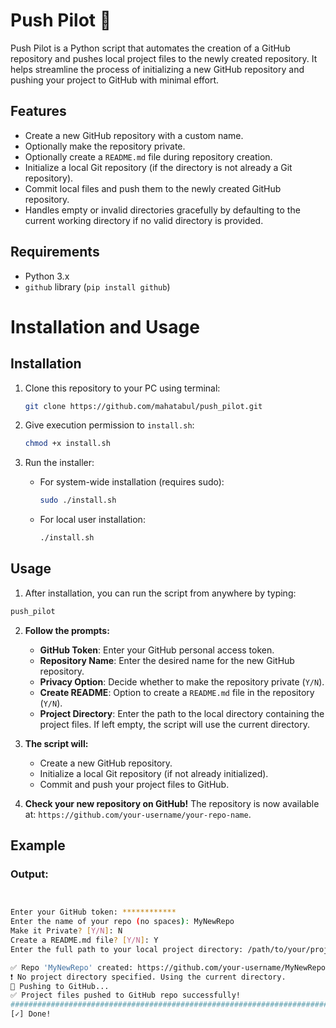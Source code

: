 # Push Pilot 🚀

Push Pilot is a Python script that automates the creation of a GitHub repository and pushes local project files to the newly created repository. It helps streamline the process of initializing a new GitHub repository and pushing your project to GitHub with minimal effort.

## Features

- Create a new GitHub repository with a custom name.
- Optionally make the repository private.
- Optionally create a `README.md` file during repository creation.
- Initialize a local Git repository (if the directory is not already a Git repository).
- Commit local files and push them to the newly created GitHub repository.
- Handles empty or invalid directories gracefully by defaulting to the current working directory if no valid directory is provided.

## Requirements

- Python 3.x
- `github` library (`pip install github`)

# Installation and Usage

## Installation

1. Clone this repository to your PC using terminal:

    ```bash
    git clone https://github.com/mahatabul/push_pilot.git
    ```

2. Give execution permission to `install.sh`:

    ```bash
    chmod +x install.sh
    ```

3. Run the installer:
   - For system-wide installation (requires sudo):

        ```bash
        sudo ./install.sh
        ```

   - For local user installation:

        ```bash
        ./install.sh
        ```

## Usage

1. After installation, you can run the script from anywhere by typing:

```bash
push_pilot
```
2. **Follow the prompts:**
    - **GitHub Token**: Enter your GitHub personal access token.
    - **Repository Name**: Enter the desired name for the new GitHub repository.
    - **Privacy Option**: Decide whether to make the repository private (`Y/N`).
    - **Create README**: Option to create a `README.md` file in the repository (`Y/N`).
    - **Project Directory**: Enter the path to the local directory containing the project files. If left empty, the script will use the current directory.

3. **The script will:**
    - Create a new GitHub repository.
    - Initialize a local Git repository (if not already initialized).
    - Commit and push your project files to GitHub.

4. **Check your new repository on GitHub!** The repository is now available at: `https://github.com/your-username/your-repo-name`.

## Example

### Output:
```bash


Enter your GitHub token: ************
Enter the name of your repo (no spaces): MyNewRepo
Make it Private? [Y/N]: N
Create a README.md file? [Y/N]: Y
Enter the full path to your local project directory: /path/to/your/project

✅ Repo 'MyNewRepo' created: https://github.com/your-username/MyNewRepo
❗ No project directory specified. Using the current directory.
🚀 Pushing to GitHub...
✅ Project files pushed to GitHub repo successfully!
####################################################################################################
[✓] Done!
